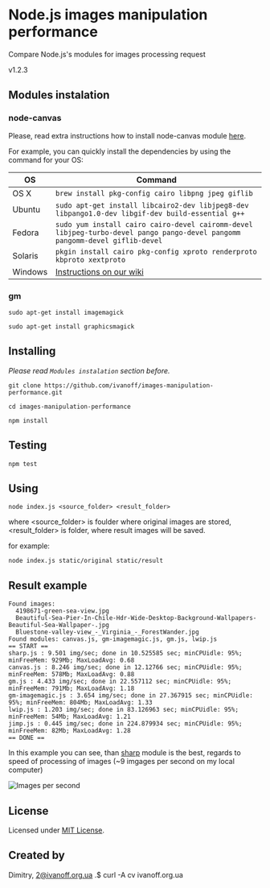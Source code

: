 # Node.js images manipulation performance

Compare Node.js's modules for images processing request 

v1.2.3

## Modules instalation

### node-canvas

Please, read extra instructions how to install node-canvas module [here](https://github.com/Automattic/node-canvas).

For example, you can quickly install the dependencies by using the command for your OS:

OS | Command
----- | -----
OS X | `brew install pkg-config cairo libpng jpeg giflib`
Ubuntu | `sudo apt-get install libcairo2-dev libjpeg8-dev libpango1.0-dev libgif-dev build-essential g++`
Fedora | `sudo yum install cairo cairo-devel cairomm-devel libjpeg-turbo-devel pango pango-devel pangomm pangomm-devel giflib-devel`
Solaris | `pkgin install cairo pkg-config xproto renderproto kbproto xextproto`
Windows | [Instructions on our wiki](https://github.com/Automattic/node-canvas/wiki/Installation---Windows)

### gm

`sudo apt-get install imagemagick`

`sudo apt-get install graphicsmagick`


## Installing

*Please read `Modules instalation` section before.*

`git clone https://github.com/ivanoff/images-manipulation-performance.git`

`cd images-manipulation-performance`

`npm install`


## Testing

`npm test`


## Using

`node index.js <source_folder> <result_folder>`

where <source_folder> is foulder where original images are stored, <result_folder> is folder, where result images will be saved.

for example:

`node index.js static/original static/result`

## Result example

```
Found images:
  4198671-green-sea-view.jpg
  Beautiful-Sea-Pier-In-Chile-Hdr-Wide-Desktop-Background-Wallpapers-Beautiful-Sea-Wallpaper-.jpg
  Bluestone-valley-view_-_Virginia_-_ForestWander.jpg
Found modules: canvas.js, gm-imagemagic.js, gm.js, lwip.js
== START ==
sharp.js : 9.501 img/sec; done in 10.525585 sec; minCPUidle: 95%; minFreeMem: 929Mb; MaxLoadAvg: 0.68
canvas.js : 8.246 img/sec; done in 12.12766 sec; minCPUidle: 95%; minFreeMem: 578Mb; MaxLoadAvg: 0.88
gm.js : 4.433 img/sec; done in 22.557112 sec; minCPUidle: 95%; minFreeMem: 791Mb; MaxLoadAvg: 1.18
gm-imagemagic.js : 3.654 img/sec; done in 27.367915 sec; minCPUidle: 95%; minFreeMem: 804Mb; MaxLoadAvg: 1.33
lwip.js : 1.203 img/sec; done in 83.126963 sec; minCPUidle: 95%; minFreeMem: 54Mb; MaxLoadAvg: 1.21
jimp.js : 0.445 img/sec; done in 224.879934 sec; minCPUidle: 95%; minFreeMem: 82Mb; MaxLoadAvg: 1.28
== DONE ==
```

In this example you can see, than [sharp](http://sharp.dimens.io/en/stable/) module is the best, regards to speed of processing of images (~9 imgages per second on my local computer)

![Images per second](https://raw.githubusercontent.com/ivanoff/images-manipulation-performance/master/static/modules_images.png)


## License

Licensed under [MIT License](LICENSE).


## Created by

Dimitry, 2@ivanoff.org.ua .$ curl -A cv ivanoff.org.ua
